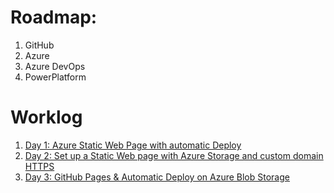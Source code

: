 # Roadmap:
1. GitHub
3. Azure
4. Azure DevOps
5. PowerPlatform

# Worklog
1. [Day 1: Azure Static Web Page with automatic Deploy](day1.md)
2. [Day 2: Set up a Static Web page with Azure Storage and custom domain HTTPS](day2.md)
3. [Day 3: GitHub Pages & Automatic Deploy on Azure Blob Storage](day3.md)
